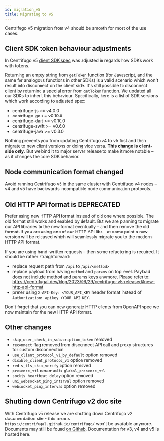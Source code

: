 ```yaml
---
id: migration_v5
title: Migrating to v5
---
```


Centrifugo v5 migration from v4 should be smooth for most of the use cases.

## Client SDK token behaviour adjustments

In Centrifugo v5 [client SDK spec](../transports/client_api.md) was adjusted in regards how SDKs work with tokens.

Returning an empty string from `getToken` function (for Javascript, and the same for analogous functions in other SDKs) is a valid scenario which won't result into disconnect on the client side. It's still possible to disconnect client by returning a special error from `getToken` function. We updated all our SDKs to inherit this behaviour. Specifically, here is a list of SDK versions which work according to adjusted spec:

* centrifuge-js >= v4.0.0
* centrifuge-go >= v0.10.0
* centrifuge-dart >= v0.10.0
* centrifuge-swift >= v0.6.0
* centrifuge-java >= v0.3.0

Nothing prevents you from updating Centrifugo v4 to v5 first and then migrate to new client versions or doing vice versa. **This change is client-side only**. But we bind it to major server release to make it more notable – as it changes the core SDK behavior.

## Node communication format changed

Avoid running Centrifugo v5 in the same cluster with Centrifugo v4 nodes – v4 and v5 have backwards incompatible node communication protocols.

## Old HTTP API format is DEPRECATED

Prefer using new HTTP API format instead of old one where possible. The old format still works and enabled by default. But we are planning to migrate our API libraries to the new format eventually – and then remove the old format. If you are using one of our HTTP API libs - at some point a new version will be released which will seamlessly migrate you to the modern HTTP API format.

If you are using hand-written requests – then some refactoring is required. It should be rather straighforward:

* replace request path from `/api` to `/api/<method>`
* replace payload from having `method` and `params` on top level. Payload does not include method and params keys anymore. Please refer to: https://centrifugal.dev/blog/2023/06/29/centrifugo-v5-released#new-http-api-format
* prefer using `X-API-Key: <YOUR_API_KEY` header format instead of `Authorization: apikey <YOUR_API_KEY`.

Don't forget that you can now generate HTTP clients from OpenAPI spec we now maintain for the new HTTP API format.

## Other changes

* `skip_user_check_in_subscription_token` removed
* `reconnect` flag removed from disconnect API call and proxy structures for custom disconnection
* `use_client_protocol_v1_by_default` option removed
* `disable_client_protocol_v1` option removed
* `redis_tls_skip_verify` option removed
* `presence_ttl` renamed to `global_presence_ttl`
* `sockjs_heartbeat_delay` option removed
* `uni_websocket_ping_interval` option removed
* `websocket_ping_interval` option removed

## Shutting down Centrifugo v2 doc site

With Centrifugo v5 release we are shutting down Centrifugo v2 documentation site - this means `https://centrifugal.github.io/centrifugo/` won't be available anymore. Documents may still be found [on Github](https://github.com/centrifugal/centrifugo/tree/gh-pages). Documentation for v3, v4 and v5 is hosted here.
